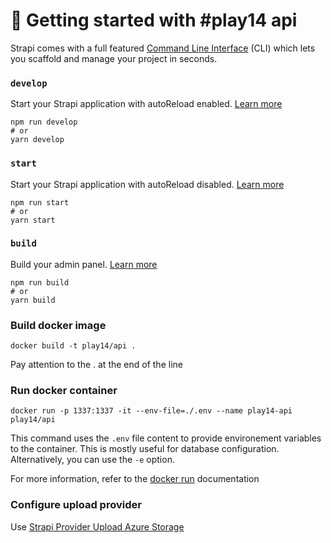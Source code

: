 # 🚀 Getting started with #play14 api

Strapi comes with a full featured [Command Line Interface](https://docs.strapi.io/developer-docs/latest/developer-resources/cli/CLI.html) (CLI) which lets you scaffold and manage your project in seconds.

### `develop`

Start your Strapi application with autoReload enabled. [Learn more](https://docs.strapi.io/developer-docs/latest/developer-resources/cli/CLI.html#strapi-develop)

```
npm run develop
# or
yarn develop
```

### `start`

Start your Strapi application with autoReload disabled. [Learn more](https://docs.strapi.io/developer-docs/latest/developer-resources/cli/CLI.html#strapi-start)

```
npm run start
# or
yarn start
```

### `build`

Build your admin panel. [Learn more](https://docs.strapi.io/developer-docs/latest/developer-resources/cli/CLI.html#strapi-build)

```
npm run build
# or
yarn build
```

### Build docker image

```
docker build -t play14/api .
```

Pay attention to the . at the end of the line

### Run docker container

```
docker run -p 1337:1337 -it --env-file=./.env --name play14-api play14/api
```

This command uses the `.env` file content to provide environement variables to the container. This is mostly useful for database configuration. Alternatively, you can use the `-e` option.

For more information, refer to the [docker run](https://docs.docker.com/engine/reference/commandline/run/) documentation

### Configure upload provider

Use [Strapi Provider Upload Azure Storage](https://github.com/jakeFeldman/strapi-provider-upload-azure-storage)

